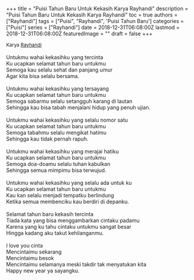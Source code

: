 +++
title = "Puisi Tahun Baru Untuk Kekasih Karya Rayhandi"
description = "Puisi Tahun Baru Untuk Kekasih Karya Rayhandi"
toc = true
authors = ["Rayhandi"]
tags = ["Puisi", "Rayhandi", 'Puisi Tahun Baru']
categories = ["Puisi"]
series = ["Rayhandi"]
date = 2018-12-31T06:08:00Z
lastmod = 2018-12-31T06:08:00Z
featuredImage = ""
draft = false
+++

<div style="text-align: justify;">
<div style="font-size: small;">Karya <a href="/authors/rayhandi/" target="_blank">Rayhandi</a></div><br />
Untukmu wahai kekasihku yang tercinta<br />Ku ucapkan selamat tahun baru untukmu<br />Semoga kau selalu sehat dan panjang umur<br />Agar kita bisa selalu bersama.<br /><br />Untukmu wahai kekasihku yang tersayang<br />Ku ucapkan selamat tahun baru untukmu<br />Semoga sabarmu selalu setangguh karang di lautan<br />Sehingga kau bisa tabah menjalani hidup yang penuh ujian.<br /><br />Untukmu wahai kekasihku yang selalu nomor satu<br />Ku ucapkan selamat tahun baru untukmu<br />Semoga tabahmu selalu mengikat hatimu<br />Sehingga kau tidak pernah rapuh.<br /><br />Untukmu wahai kekasihku yang merajai hatiku<br />Ku ucapkan selamat tahun baru untukmu<br />Semoga doa-doamu selalu tuhan kabulkan<br />Sehingga semua mimpimu bisa terwujud.<br /><br />Untukmu wahai kekasihku yang selalu ada untuk ku<br />Ku ucapkan selamat tahun baru untukmu<br />Kau kan selalu menjadi tempatku berlindung<br />Ketika semua membenciku kau berdiri di depanku.<br /><br />Selamat tahun baru kekasih tercinta<br />Tiada kata yang bisa menggambarkan cintaku padamu<br />Karena yang ku tahu cintaku untukmu sangat besar<br />Hingga kadang aku takut kehilanganmu.<br /><br />I love you cinta<br />Mencintaimu sekarang<br />Mencintaimu besok<br />Mencintaimu selamanya meski takdir tak menyatukan kita<br />Happy new year ya sayangku.</div>
